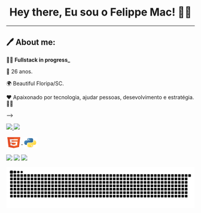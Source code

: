 <div align="center">
 
# Hey there, Eu sou o Felippe Mac! 👋😎
</div>

---
##  🖊 About me: 


👩‍💻 <strong>Fullstack in progress_</strong> 

👣 26 anos.

🌍 Beautiful Floripa/SC.

❤ Apaixonado por tecnologia, ajudar pessoas, desevolvimento e estratégia. 🎯🚀

-->

 <div>
  <a href="https://github.com/lippao">
  <img height="180em" src="https://github-readme-stats.vercel.app/api?username=lippao&show_icons=true&theme=react&include_all_commits=true&count_private=true"/>
  <img height="180em" src="https://github-readme-stats.vercel.app/api/top-langs/?username=lippao&layout=compact&langs_count=7&theme=react"/>
</div>

  <div style="display: inline_block"><br>
    <img align="center" alt="Rafa-HTML" height="30" width="40" src="https://raw.githubusercontent.com/devicons/devicon/master/icons/html5/html5-original.svg">
    <img align="center" alt="Rafa-Python" height="30" width="40" src="https://raw.githubusercontent.com/devicons/devicon/master/icons/python/python-original.svg">
 </div>

  </br>
  
   <div> 
   <a href="https://instagram.com/llippao" target="_blank"><img src="https://img.shields.io/badge/-Instagram-%23E4405F?style=for-the-badge&logo=instagram&logoColor=white" target="_blank"></a>
 	   <a href = "mailto:felippenmaciel@gmail.com"><img src="https://img.shields.io/badge/-Gmail-%23333?style=for-the-badge&logo=gmail&logoColor=white" target="_blank"></a>
     <a href="www.linkedin.com/in/felippemaciel" target="_blank"><img src="https://img.shields.io/badge/-LinkedIn-%230077B5?style=for-the-badge&logo=linkedin&logoColor=white" target="_blank"></a> 
 
![Snake animation](https://github.com/lippao/lippao/blob/output/github-contribution-grid-snake.svg)
 
</div>
